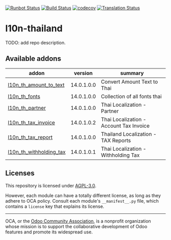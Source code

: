 [![Runbot Status](https://runbot.odoo-community.org/runbot/badge/flat/238/14.0.svg)](https://runbot.odoo-community.org/runbot/repo/github-com-oca-l10n-thailand-238)
[![Build Status](https://travis-ci.com/OCA/l10n-thailand.svg?branch=14.0)](https://travis-ci.com/OCA/l10n-thailand)
[![codecov](https://codecov.io/gh/OCA/l10n-thailand/branch/14.0/graph/badge.svg)](https://codecov.io/gh/OCA/l10n-thailand)
[![Translation Status](https://translation.odoo-community.org/widgets/l10n-thailand-14-0/-/svg-badge.svg)](https://translation.odoo-community.org/engage/l10n-thailand-14-0/?utm_source=widget)

<!-- /!\ do not modify above this line -->

# l10n-thailand

TODO: add repo description.

<!-- /!\ do not modify below this line -->

<!-- prettier-ignore-start -->

[//]: # (addons)

Available addons
----------------
addon | version | summary
--- | --- | ---
[l10n_th_amount_to_text](l10n_th_amount_to_text/) | 14.0.1.0.0 | Convert Amount Text to Thai
[l10n_th_fonts](l10n_th_fonts/) | 14.0.1.0.0 | Collection of all fonts thai
[l10n_th_partner](l10n_th_partner/) | 14.0.1.0.0 | Thai Localization - Partner
[l10n_th_tax_invoice](l10n_th_tax_invoice/) | 14.0.1.0.2 | Thai Localization - Account Tax Invoice
[l10n_th_tax_report](l10n_th_tax_report/) | 14.0.1.0.0 | Thailand Localization - TAX Reports
[l10n_th_withholding_tax](l10n_th_withholding_tax/) | 14.0.1.0.1 | Thai Localization - Withholding Tax

[//]: # (end addons)

<!-- prettier-ignore-end -->

## Licenses

This repository is licensed under [AGPL-3.0](LICENSE).

However, each module can have a totally different license, as long as they adhere to OCA
policy. Consult each module's `__manifest__.py` file, which contains a `license` key
that explains its license.

----

OCA, or the [Odoo Community Association](http://odoo-community.org/), is a nonprofit
organization whose mission is to support the collaborative development of Odoo features
and promote its widespread use.
